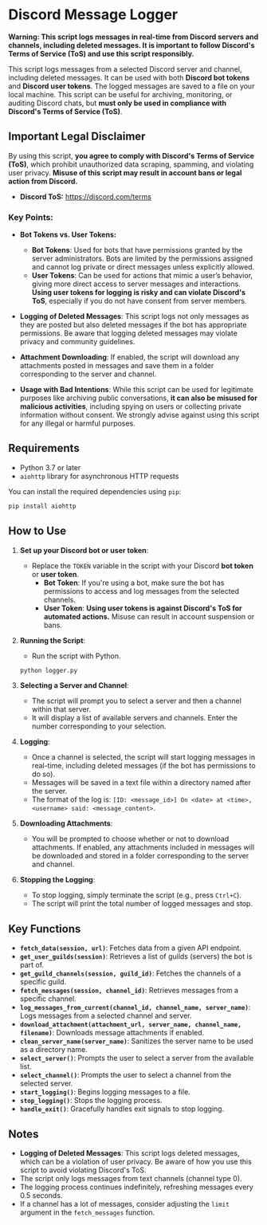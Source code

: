 # Discord Message Logger

**Warning: This script logs messages in real-time from Discord servers and channels, including deleted messages. It is important to follow Discord's Terms of Service (ToS) and use this script responsibly.**

This script logs messages from a selected Discord server and channel, including deleted messages. It can be used with both **Discord bot tokens** and **Discord user tokens**. The logged messages are saved to a file on your local machine. This script can be useful for archiving, monitoring, or auditing Discord chats, but **must only be used in compliance with Discord's Terms of Service (ToS)**.

## Important Legal Disclaimer

By using this script, **you agree to comply with Discord's Terms of Service (ToS)**, which prohibit unauthorized data scraping, spamming, and violating user privacy. **Misuse of this script may result in account bans or legal action from Discord.**

- **Discord ToS:** https://discord.com/terms

### Key Points:

- **Bot Tokens vs. User Tokens:**
  - **Bot Tokens**: Used for bots that have permissions granted by the server administrators. Bots are limited by the permissions assigned and cannot log private or direct messages unless explicitly allowed.
  - **User Tokens**: Can be used for actions that mimic a user’s behavior, giving more direct access to server messages and interactions. **Using user tokens for logging is risky and can violate Discord's ToS**, especially if you do not have consent from server members.

- **Logging of Deleted Messages**: This script logs not only messages as they are posted but also deleted messages if the bot has appropriate permissions. Be aware that logging deleted messages may violate privacy and community guidelines.

- **Attachment Downloading**: If enabled, the script will download any attachments posted in messages and save them in a folder corresponding to the server and channel.

- **Usage with Bad Intentions**: While this script can be used for legitimate purposes like archiving public conversations, **it can also be misused for malicious activities**, including spying on users or collecting private information without consent. We strongly advise against using this script for any illegal or harmful purposes.

## Requirements

- Python 3.7 or later
- `aiohttp` library for asynchronous HTTP requests

You can install the required dependencies using `pip`:

```bash
pip install aiohttp
```

## How to Use

1. **Set up your Discord bot or user token**:
   - Replace the `TOKEN` variable in the script with your Discord **bot token** or **user token**.
     - **Bot Token**: If you're using a bot, make sure the bot has permissions to access and log messages from the selected channels.
     - **User Token**: **Using user tokens is against Discord's ToS for automated actions.** Misuse can result in account suspension or bans.

2. **Running the Script**:
   - Run the script with Python.

   ```bash
   python logger.py
   ```

3. **Selecting a Server and Channel**:
   - The script will prompt you to select a server and then a channel within that server.
   - It will display a list of available servers and channels. Enter the number corresponding to your selection.

4. **Logging**:
   - Once a channel is selected, the script will start logging messages in real-time, including deleted messages (if the bot has permissions to do so).
   - Messages will be saved in a text file within a directory named after the server.
   - The format of the log is: `[ID: <message_id>] On <date> at <time>, <username> said: <message_content>`.

5. **Downloading Attachments**:
   - You will be prompted to choose whether or not to download attachments. If enabled, any attachments included in messages will be downloaded and stored in a folder corresponding to the server and channel.

6. **Stopping the Logging**:
   - To stop logging, simply terminate the script (e.g., press `Ctrl+C`).
   - The script will print the total number of logged messages and stop.

## Key Functions

- **`fetch_data(session, url)`**: Fetches data from a given API endpoint.
- **`get_user_guilds(session)`**: Retrieves a list of guilds (servers) the bot is part of.
- **`get_guild_channels(session, guild_id)`**: Fetches the channels of a specific guild.
- **`fetch_messages(session, channel_id)`**: Retrieves messages from a specific channel.
- **`log_messages_from_current(channel_id, channel_name, server_name)`**: Logs messages from a selected channel and server.
- **`download_attachment(attachment_url, server_name, channel_name, filename)`**: Downloads message attachments if enabled.
- **`clean_server_name(server_name)`**: Sanitizes the server name to be used as a directory name.
- **`select_server()`**: Prompts the user to select a server from the available list.
- **`select_channel()`**: Prompts the user to select a channel from the selected server.
- **`start_logging()`**: Begins logging messages to a file.
- **`stop_logging()`**: Stops the logging process.
- **`handle_exit()`**: Gracefully handles exit signals to stop logging.

## Notes

- **Logging of Deleted Messages**: This script logs deleted messages, which can be a violation of user privacy. Be aware of how you use this script to avoid violating Discord's ToS.
- The script only logs messages from text channels (channel type 0).
- The logging process continues indefinitely, refreshing messages every 0.5 seconds.
- If a channel has a lot of messages, consider adjusting the `limit` argument in the `fetch_messages` function.

